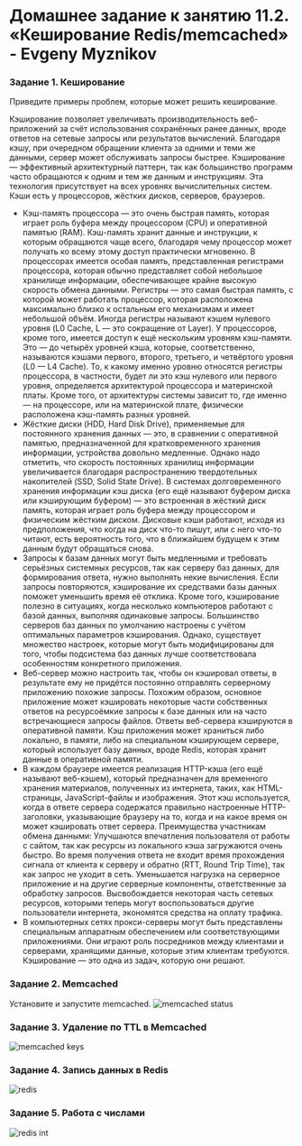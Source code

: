 # Домашнее задание к занятию 11.2. «Кеширование Redis/memcached» - Evgeny Myznikov

### Задание 1. Кеширование 

Приведите примеры проблем, которые может решить кеширование. 

Кэширование позволяет увеличивать производительность веб-приложений за счёт использования сохранённых ранее данных, вроде ответов на сетевые запросы или результатов вычислений. Благодаря кэшу, при очередном обращении клиента за одними и теми же данными, сервер может обслуживать запросы быстрее. Кэширование — эффективный архитектурный паттерн, так как большинство программ часто обращаются к одним и тем же данным и инструкциям. Эта технология присутствует на всех уровнях вычислительных систем. Кэши есть у процессоров, жёстких дисков, серверов, браузеров.
- Кэш-память процессора — это очень быстрая память, которая играет роль буфера между процессором (CPU) и оперативной памятью (RAM). Кэш-память хранит данные и инструкции, к которым обращаются чаще всего, благодаря чему процессор может получать ко всему этому доступ практически мгновенно. В процессорах имеется особая память, представленная регистрами процессора, которая обычно представляет собой небольшое хранилище информации, обеспечивающее крайне высокую скорость обмена данными. Регистры — это самая быстрая память, с которой может работать процессор, которая расположена максимально близко к остальным его механизмам и имеет небольшой объём. Иногда регистры называют кэшем нулевого уровня (L0 Cache, L — это сокращение от Layer). У процессоров, кроме того, имеется доступ к ещё нескольким уровням кэш-памяти. Это — до четырёх уровней кэша, которые, соответственно, называются кэшами первого, второго, третьего, и четвёртого уровня (L0 — L4 Cache). То, к какому именно уровню относятся регистры процессора, в частности, будет ли это кэш нулевого или первого уровня, определяется архитектурой процессора и материнской платы. Кроме того, от архитектуры системы зависит то, где именно — на процессоре, или на материнской плате, физически расположена кэш-память разных уровней.
- Жёсткие диски (HDD, Hard Disk Drive), применяемые для постоянного хранения данных — это, в сравнении с оперативной памятью, предназначенной для кратковременного хранения информации, устройства довольно медленные. Однако надо отметить, что скорость постоянных хранилищ информации увеличивается благодаря распространению твердотельных накопителей (SSD, Solid State Drive). В системах долговременного хранения информации кэш диска (его ещё называют буфером диска или кэширующим буфером) — это встроенная в жёсткий диск память, которая играет роль буфера между процессором и физическим жёстким диском. Дисковые кэши работают, исходя из предположения, что когда на диск что-то пишут, или с него что-то читают, есть вероятность того, что в ближайшем будущем к этим данным будут обращаться снова.
- Запросы к базам данных могут быть медленными и требовать серьёзных системных ресурсов, так как серверу баз данных, для формирования ответа, нужно выполнять некие вычисления. Если запросы повторяются, кэширование их средствами базы данных поможет уменьшить время её отклика. Кроме того, кэширование полезно в ситуациях, когда несколько компьютеров работают с базой данных, выполняя одинаковые запросы. Большинство серверов баз данных по умолчанию настроены с учётом оптимальных параметров кэширования. Однако, существует множество настроек, которые могут быть модифицированы для того, чтобы подсистема баз данных лучше соответствовала особенностям конкретного приложения.
- Веб-сервер можно настроить так, чтобы он кэшировал ответы, в результате ему не придётся постоянно отправлять серверному приложению похожие запросы. Похожим образом, основное приложение может кэшировать некоторые части собственных ответов на ресурсоёмкие запросы к базе данных или на часто встречающиеся запросы файлов. Ответы веб-сервера кэшируются в оперативной памяти. Кэш приложения может храниться либо локально, в памяти, либо на специальном кэширующем сервере, который использует базу данных, вроде Redis, которая хранит данные в оперативной памяти.
- В каждом браузере имеется реализация HTTP-кэша (его ещё называют веб-кэшем), который предназначен для временного хранения материалов, полученных из интернета, таких, как HTML-страницы, JavaScript-файлы и изображения. Этот кэш используется, когда в ответе сервера содержатся правильно настроенные HTTP-заголовки, указывающие браузеру на то, когда и на какое время он может кэшировать ответ сервера.
Преимущества участникам обмена данными:
Улучшаются впечатления пользователя от работы с сайтом, так как ресурсы из локального кэша загружаются очень быстро. Во время получения ответа не входит время прохождения сигнала от клиента к серверу и обратно (RTT, Round Trip Time), так как запрос не уходит в сеть.
Уменьшается нагрузка на серверное приложение и на другие серверные компоненты, ответственные за обработку запросов.
Высвобождается некоторая часть сетевых ресурсов, которыми теперь могут воспользоваться другие пользователи интернета, экономятся средства на оплату трафика.
- В компьютерных сетях прокси-серверы могут быть представлены специальным аппаратным обеспечением или соответствующими приложениями. Они играют роль посредников между клиентами и серверами, хранящими данные, которые этим клиентам требуются. Кэширование — это одна из задач, которую они решают.

### Задание 2. Memcached

Установите и запустите memcached.
![memcached status](https://github.com/EvgenyMyznikov/redis_memcached/blob/main/img/img_%2023-02-28%115110.png?raw=true)

### Задание 3. Удаление по TTL в Memcached

![memcached keys](https://github.com/EvgenyMyznikov/redis_memcached/blob/main/img/img_%2023-03-02%170633.png?raw=true)

### Задание 4. Запись данных в Redis

![redis](https://github.com/EvgenyMyznikov/redis_memcached/blob/main/img/img_%2023-03-03%143550.png?raw=true)

### Задание 5. Работа с числами

![redis int](https://github.com/EvgenyMyznikov/redis_memcached/blob/main/img/img_%2023-03-03%172240.png?raw=true)
